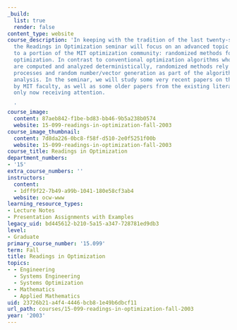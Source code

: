 ```yaml
---
_build:
  list: true
  render: false
content_type: website
course_description: 'In keeping with the tradition of the last twenty-some years,
  the Readings in Optimization seminar will focus on an advanced topic of interest
  to a portion of the MIT optimization community: randomized methods for deterministic
  optimization. In contrast to conventional optimization algorithms whose iterates
  are computed and analyzed deterministically, randomized methods rely on stochastic
  processes and random number/vector generation as part of the algorithm and/or its
  analysis. In the seminar, we will study some very recent papers on this topic, many
  by MIT faculty, as well as some older papers from the existing literature that are
  only now receiving attention.

  '
course_image:
  content: 87aeb842-f1be-bd83-bb46-9b5a238b0574
  website: 15-099-readings-in-optimization-fall-2003
course_image_thumbnail:
  content: 7d8da226-0bc8-f58f-d510-2e0f5251f00b
  website: 15-099-readings-in-optimization-fall-2003
course_title: Readings in Optimization
department_numbers:
- '15'
extra_course_numbers: ''
instructors:
  content:
  - 1dff9f22-7b49-a99b-1041-180e58cf3ab4
  website: ocw-www
learning_resource_types:
- Lecture Notes
- Presentation Assignments with Examples
legacy_uid: bd445612-b210-5a15-a347-728781ed9db3
level:
- Graduate
primary_course_number: '15.099'
term: Fall
title: Readings in Optimization
topics:
- - Engineering
  - Systems Engineering
  - Systems Optimization
- - Mathematics
  - Applied Mathematics
uid: 23726b21-a4f4-4446-bcb8-1e49b6dbcf11
url_path: courses/15-099-readings-in-optimization-fall-2003
year: '2003'
---
```

